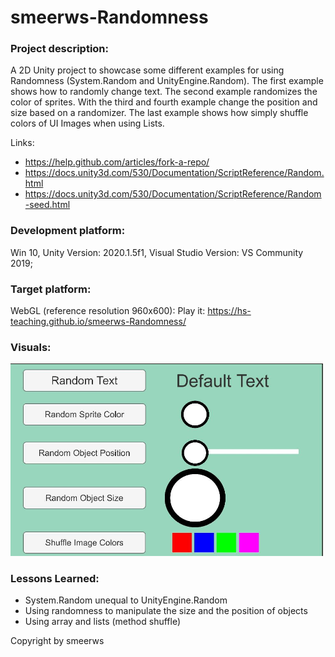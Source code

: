 # smeerws-Randomness

### Project description: 
A 2D Unity project to showcase some different examples for using Randomness (System.Random and UnityEngine.Random).
The first example shows how to randomly change text.
The second example randomizes the color of sprites.
With the third and fourth example change the position and size based on a randomizer.
The last example shows how simply shuffle colors of UI Images when using Lists. 

Links: 
+ https://help.github.com/articles/fork-a-repo/
+ https://docs.unity3d.com/530/Documentation/ScriptReference/Random.html
+ https://docs.unity3d.com/530/Documentation/ScriptReference/Random-seed.html


### Development platform: 
Win 10, Unity Version: 2020.1.5f1, Visual Studio Version: VS Community 2019;

### Target platform: 
WebGL (reference resolution 960x600): Play it: https://hs-teaching.github.io/smeerws-Randomness/

### Visuals: 
<img width="500" alt="ar-vr studio sc1" src="./Screenshots/randomness.JPG">

### Lessons Learned: 
+ System.Random unequal to UnityEngine.Random
+ Using randomness to manipulate the size and the position of objects
+ Using array and lists (method shuffle)

Copyright by smeerws



